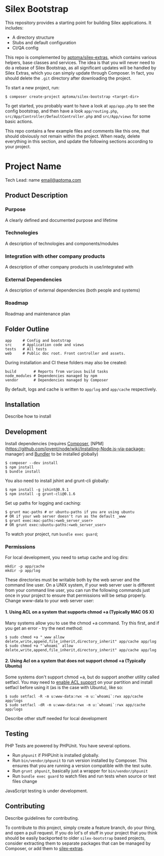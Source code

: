 Silex Bootstrap
===============

This repository provides a starting point for building Silex applications. It
includes:

- A directory structure
- Stubs and default configuration
- CI/QA config

This repo is complemented by [aptoma/silex-extras](https://github.com/aptoma/silex-extras),
which contains various helpers, base classes and services. The idea is that you will never
need to do a rebase of Silex Bootstrap, as all significant updates will be handled by Silex
Extras, which you can simply update through Composer. In fact, you should delete the `.git`
directory after downloading the project.

To start a new project, run:

    $ composer create-project aptoma/silex-bootstrap <target-dir>

To get started, you probably want to have a look at `app/app.php` to see the
config bootstrap, and then have a look `app/routing.php`,
`src/App/Controller/DefaultController.php` and `src/App/views` for some basic
actions.

This repo contains a few example files and comments like this one, that should
obviously not remain within the project. When ready, delete everything in this
section, and update the following sections according to your project.

Project Name
============

Tech Lead: name <email@aptoma.com>

## Product Description

### Purpose

A clearly defined and documented purpose and lifetime

### Technologies

A description of technologies and components/modules

### Integration with other company products

A description of other company products in use/integrated with

### External Dependencies

A description of external dependencies (both people and systems)

### Roadmap

Roadmap and maintenance plan


## Folder Outline

    app     # Config and bootstrap
    src     # Application code and views
    tests   # All tests
    web     # Public doc root. Front controller and assets.

During installation and CI these folders may also be created:

    build        # Reports from various build tasks
    node_modules # Dependencies managed by npm
    vendor       # Dependencies managed by Composer

By default, logs and cache is written to `app/log` and `app/cache` respectively.

## Installation

Describe how to install


## Development

Install dependencies (requires [Composer](https://getcomposer.org/download),
[NPM](https://github.com/joyent/node/wiki/Installing-Node.js-via-package-
manager) and [Bundler](http://gembundler.com/) to be installed globally)

    $ composer --dev install
    $ npm install
    $ bundle install

You also need to install jshint and grunt-cli globally:

    $ npm install -g jshint@0.9.1
    $ npm install -g grunt-cli@0.1.6

Set up paths for logging and caching:

    $ grunt mac-paths # or ubuntu-paths if you are using ubuntu
    # OR if your web server doesn't run as the default _www
    $ grunt exec:mac-paths:<web_server_user>
    # OR grunt exec:ubuntu-paths:<web_server_user>

To watch your project, run `bundle exec guard`;

### Permissions

For local development, you need to setup cache and log dirs:

    mkdir -p app/cache
    mkdir -p app/log

These directories must be writable both by the web server and the command line user.
On a UNIX system, if your web server user is different from your command line user,
you can run the following commands just once in your project to ensure that permissions
will be setup properly. Change www-data to your web server user:

#### 1. Using ACL on a system that supports chmod +a (Typically MAC OS X)

Many systems allow you to use the chmod +a command. Try this first, and if you get an error - try the next method:

    $ sudo chmod +a "_www allow delete,write,append,file_inherit,directory_inherit" app/cache app/log
    $ sudo chmod +a "`whoami` allow delete,write,append,file_inherit,directory_inherit" app/cache app/log

#### 2. Using Acl on a system that does not support chmod +a (Typically Ubuntu)

Some systems don't support chmod +a, but do support another utility called setfacl.
You may need to [enable ACL support](https://help.ubuntu.com/community/FilePermissionsACLs)
on your partition and install setfacl before using it (as is the case with Ubuntu), like so:

    $ sudo setfacl -R -m u:www-data:rwx -m u:`whoami`:rwx app/cache app/logs
    $ sudo setfacl -dR -m u:www-data:rwx -m u:`whoami`:rwx app/cache app/logs


Describe other stuff needed for local development

## Testing

PHP Tests are powered by PHPUnit. You have several options.

- Run `phpunit` if PHPUnit is installed globally.
- Run `bin/vendor/phpunit` to run version installed by Composer. This ensures
  that you are running a version compatible with the test suite.
- Run `grunt phpunit`, basically just a wrapper for `bin/vendor/phpunit`
- Run `bundle exec guard` to watch files and run tests when source or test files
  change

JavaScript testing is under development.

## Contributing

Describe guidelines for contributing.

To contribute to _this_ project, simply create a feature branch, do your thing,
and open a pull request. If you do lot's of stuff in your project that you think
should be easily backported to older `silex-bootstrap` based projects, consider
extracting them to separate packages that can be managed by Composer, or add them to
[silex-extras](https://github.com/aptoma/silex-extras).
